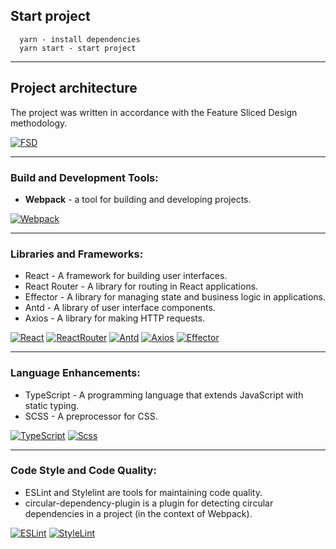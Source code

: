## Start project

```
  yarn - install dependencies
  yarn start - start project
```

----

## Project architecture

The project was written in accordance with the Feature Sliced ​​Design methodology.

[![FSD][FSD]][FSD-url]

----

### Build and Development Tools:

- **Webpack** - a tool for building and developing projects.

[![Webpack][Webpack]][Webpack-url]

----

### Libraries and Frameworks:

- React - A framework for building user interfaces.
- React Router - A library for routing in React applications.
- Effector - A library for managing state and business logic in applications.
- Antd - A library of user interface components.
- Axios - A library for making HTTP requests.

[![React][React]][React-url]
[![ReactRouter][ReactRouter]][ReactRouter-url]
[![Antd][Antd]][Antd-url]
[![Axios][Axios]][Axios-url]
[![Effector][Effector]][Effector-url]

----

### Language Enhancements:

- TypeScript - A programming language that extends JavaScript with static typing.
- SCSS - A preprocessor for CSS.

[![TypeScript][TypeScript]][TypeScript-url]
[![Scss][Scss]][Scss-url]

----

### Code Style and Code Quality:

- ESLint and Stylelint are tools for maintaining code quality.
- circular-dependency-plugin is a plugin for detecting circular dependencies in a project (in the context of Webpack).

[![ESLint][ESLint]][ESLint-url]
[![StyleLint][StyleLint]][StyleLint-url]

<!-- MARKDOWN LINKS & IMAGES -->

[FSD-url]: https://feature-sliced.design/docs/get-started/tutorial

[React-url]: https://reactjs.org/
[Webpack-url]: https://webpack.js.org/
[Scss-url]: https://sass-scss.ru/guide/
[ESLint-url]: https://eslint.org
[StyleLint-url]: https://stylelint.io
[ReactRouter-url]: https://reactrouter.com/
[TypeScript-url]: https://www.typescriptlang.org/
[Effector-url]: https://effector.dev/
[Antd-url]: https://ant.design/
[Axios-url]: https://axios-http.com/docs/intro

[FSD]: https://img.shields.io/badge/Feature--Sliced-Design?style=for-the-badge&color=F2F2F2&labelColor=262224&logoWidth=10&logo=data:image/png;base64,iVBORw0KGgoAAAANSUhEUgAAABQAAAAaCAYAAAC3g3x9AAAACXBIWXMAAALFAAACxQGJ1n/vAAAAAXNSR0IArs4c6QAAAARnQU1BAACxjwv8YQUAAABISURBVHgB7dKxCQAgDETR0w2cws0cys2cwhEUBbsggikCuVekDHwSQFlYo7Q+8KnmtHdFWMdk2cl5wSsbxGSZw8dm8pX9ZHUTMBUgGU2F718AAAAASUVORK5CYII=

[React]: https://img.shields.io/badge/React-20232A?style=for-the-badge&logo=react&logoColor=61DAFB
[Effector]: https://img.shields.io/badge/Effector%20-orange?style=for-the-badge
[Antd]: https://img.shields.io/badge/-AntDesign-%230170FE?style=for-the-badge&logo=ant-design&logoColor=white
[Axios]: https://img.shields.io/badge/axios-671ddf?&style=for-the-badge&logo=axios&logoColor=white
[Webpack]: https://img.shields.io/badge/Webpack-FFF?style=for-the-badge&logo=webpack&logoColor=blue
[Scss]: https://img.shields.io/badge/SCSS-4A4A55?style=for-the-badge&logo=sass&logoColor
[ESLint]: https://img.shields.io/badge/ESLint-4B32C3?style=for-the-badge&logo=eslint&logoColor
[StyleLint]: https://img.shields.io/badge/stylelint-263238?style=for-the-badge&logo=stylelint&logoColor
[ReactRouter]: https://img.shields.io/badge/React_Router-CA4245?style=for-the-badge&logo=react-router&logoColor=white
[TypeScript]: https://img.shields.io/badge/typescript-%23007ACC.svg?style=for-the-badge&logo=typescript&logoColor=white